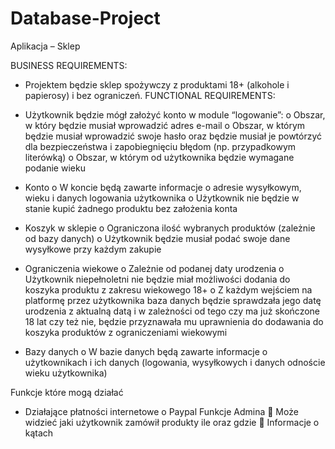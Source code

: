 # Database-Project
Aplikacja – Sklep

BUSINESS REQUIREMENTS:
- Projektem będzie sklep spożywczy z produktami 18+ (alkohole i papierosy) i bez ograniczeń.
FUNCTIONAL REQUIREMENTS:
- Użytkownik będzie mógł założyć konto w module “logowanie”:
o Obszar, w który będzie musiał wprowadzić adres e-mail
o Obszar, w którym będzie musiał wprowadzić swoje hasło oraz będzie musiał je
powtórzyć dla bezpieczeństwa i zapobiegnięciu błędom (np. przypadkowym
literówką)
o Obszar, w którym od użytkownika będzie wymagane podanie wieku
- Konto
o W koncie będą zawarte informacje o adresie wysyłkowym, wieku i danych logowania
użytkownika
o Użytkownik nie będzie w stanie kupić żadnego produktu bez założenia konta
- Koszyk w sklepie
o Ograniczona ilość wybranych produktów (zależnie od bazy danych)
o Użytkownik będzie musiał podać swoje dane wysyłkowe przy każdym zakupie
- Ograniczenia wiekowe
o Zależnie od podanej daty urodzenia
o Użytkownik niepełnoletni nie będzie miał możliwości dodania do koszyka produktu z
zakresu wiekowego 18+
o Z każdym wejściem na platformę przez użytkownika baza danych będzie sprawdzała
jego datę urodzenia z aktualną datą i w zależności od tego czy ma już skończone 18
lat czy też nie, będzie przyznawała mu uprawnienia do dodawania do koszyka
produktów z ograniczeniami wiekowymi

- Bazy danych
o W bazie danych będą zawarte informacje o użytkownikach i ich danych (logowania,
wysyłkowych i danych odnoście wieku użytkownika)

Funkcje które mogą działać
- Działające płatności internetowe
o Paypal
Funkcje Admina
 Może widzieć jaki użytkownik zamówił produkty ile oraz gdzie
 Informacje o kątach